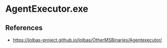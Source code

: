 # AgentExecutor.exe

## References
* https://lolbas-project.github.io/lolbas/OtherMSBinaries/Agentexecutor/
